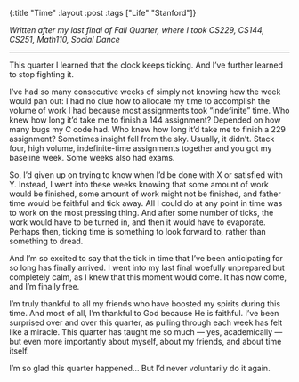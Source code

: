 {:title "Time"
 :layout :post 
 :tags ["Life" "Stanford"]}

*Written after my last final of Fall Quarter, where I took CS229, CS144, CS251, Math110, Social Dance*

<hr>

This quarter I learned that the clock keeps ticking.
And I’ve further learned to stop fighting it.

I’ve had so many consecutive weeks of simply not knowing how the week would pan out: I had no clue how to allocate my time to accomplish the volume of work I had because most assignments took “indefinite” time. Who knew how long it’d take me to finish a 144 assignment? Depended on how many bugs my C code had. Who knew how long it’d take me to finish a 229 assignment? Sometimes insight fell from the sky. Usually, it didn’t. Stack four, high volume, indefinite-time assignments together and you got my baseline week. Some weeks also had exams.

So, I’d given up on trying to know when I’d be done with X or satisfied with Y. Instead, I went into these weeks knowing that some amount of work would be finished, some amount of work might not be finished, and father time would be faithful and tick away. All I could do at any point in time was to work on the most pressing thing. And after some number of ticks, the work would have to be turned in, and then it would have to evaporate. Perhaps then, ticking time is something to look forward to, rather than something to dread.

And I’m so excited to say that the tick in time that I’ve been anticipating for so long has finally arrived. I went into my last final woefully unprepared but completely calm, as I knew that this moment would come. It has now come, and I’m finally free.

I’m truly thankful to all my friends who have boosted my spirits during this time. And most of all, I’m thankful to God because He is faithful. I’ve been surprised over and over this quarter, as pulling through each week has felt like a miracle. This quarter has taught me so much — yes, academically — but even more importantly about myself, about my friends, and about time itself. 

I’m so glad this quarter happened… But I’d never voluntarily do it again.

